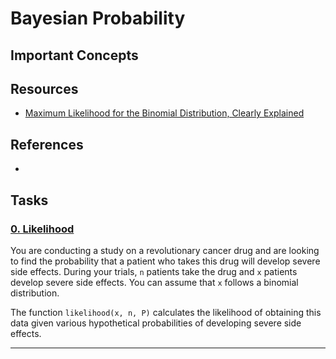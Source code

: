 # Bayesian Probability

## Important Concepts

## Resources
* [Maximum Likelihood for the Binomial Distribution, Clearly Explained](https://www.youtube.com/watch?v=4KKV9yZCoM4 "Maximum Likelihood for the Binomial Distribution, Clearly Explained")

## References
* []( "")

## Tasks
### [0. Likelihood](https://github.com/kyle-gross/holbertonschool-machine_learning/blob/main/math/0x02-bayesian_prob/0-likelihood.py "0. Likelihood")

You are conducting a study on a revolutionary cancer drug and are looking to find the probability that a patient who takes this drug will develop severe side effects. During your trials, `n` patients take the drug and `x` patients develop severe side effects. You can assume that `x` follows a binomial distribution.

The function `likelihood(x, n, P)` calculates the likelihood of obtaining this data given various hypothetical probabilities of developing severe side effects.

---
### []( "")